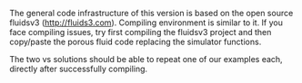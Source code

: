 The general code infrastructure of this version is based on the open source fluidsv3 (http://fluids3.com). Compiling environment is similar to it. If you face compiling issues, try first compiling the fluidsv3 project and then copy/paste the porous fluid code replacing the simulator functions. 

The two vs solutions should be able to repeat one of our examples each, directly after successfully compiling.